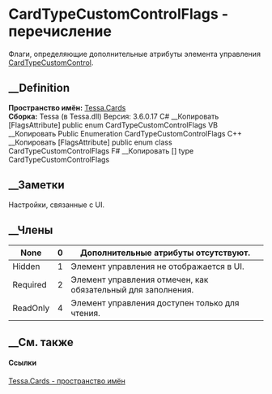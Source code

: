 # CardTypeCustomControlFlags - перечисление
Флаги, определяющие дополнительные атрибуты элемента управления
[CardTypeCustomControl](T_Tessa_Cards_CardTypeCustomControl.htm).
## __Definition
 **Пространство имён:** [Tessa.Cards](N_Tessa_Cards.htm)  
 **Сборка:** Tessa (в Tessa.dll) Версия: 3.6.0.17
C# __Копировать
    [FlagsAttribute]
    public enum CardTypeCustomControlFlags
VB __Копировать
    <FlagsAttribute>
    Public Enumeration CardTypeCustomControlFlags
C++ __Копировать
    [FlagsAttribute]
    public enum class CardTypeCustomControlFlags
F# __Копировать
     [<FlagsAttribute>]
    type CardTypeCustomControlFlags
##  __Заметки
Настройки, связанные с UI.
## __Члены
None| 0|  Дополнительные атрибуты отсутствуют.  
---|---|---  
Hidden| 1|  Элемент управления не отображается в UI.  
Required| 2|  Элемент управления отмечен, как обязательный для заполнения.  
ReadOnly| 4|  Элемент управления доступен только для чтения.  
## __См. также
#### Ссылки
[Tessa.Cards - пространство имён](N_Tessa_Cards.htm)
